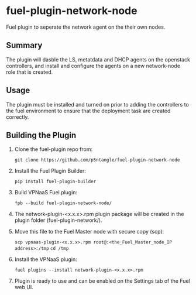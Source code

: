fuel-plugin-network-node
============

Fuel plugin to seperate the network agent on the their own nodes. 

Summary
-------

The plugin will dasble the LS, metatdata and DHCP agents on the openstack controllers, 
and install and configure the agents on a new network-node role that is created.

Usage
-----

The plugin must be installed and turned on prior to adding the controllers to the fuel
environment to ensure that the deployment task are created correctly.

Building the Plugin
-------------------
1. Clone the fuel-plugin repo from:

    ``git clone https://github.com/p5ntangle/fuel-plugin-network-node``

2. Install the Fuel Plugin Builder:

    ``pip install fuel-plugin-builder``

3. Build VPNaaS Fuel plugin:

   ``fpb --build fuel-plugin-network-node/``

4. The network-plugin-<x.x.x>.rpm plugin package will be created in the plugin folder
   (fuel-plugin-network/).

5. Move this file to the Fuel Master node with secure copy (scp):

   ``scp vpnaas-plugin-<x.x.x>.rpm root@:<the_Fuel_Master_node_IP address>:/tmp``
   ``cd /tmp``

6. Install the VPNaaS plugin:

   ``fuel plugins --install network-plugin-<x.x.x>.rpm``

6. Plugin is ready to use and can be enabled on the Settings tab of the Fuel web UI.


